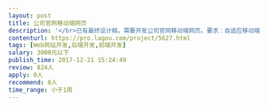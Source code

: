 ```yaml
---                
layout: post       
title: 公司官网移动端网页           
description: '</br>已有最终设计稿，需要开发公司官网移动端网页。要求：自适应移动端，中英文两版，提供方便修改的后台，提供发票</br>'     
contenturl: https://pro.lagou.com/project/5627.html      
tags: [Web网站开发,后端开发,前端开发]            
salary: 3000元以下          
publish_time: 2017-12-21 15:24:49         
review: 824人                   
apply: 0人                   
recommend: 0人                   
time_range: 小于1周              
---                 
```

